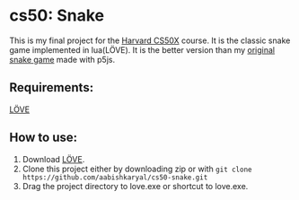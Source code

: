 # cs50: Snake
This is my final project for the [Harvard CS50X](https://cs50.harvard.edu/x/2020) course. 
It is the classic snake game implemented in lua(LÖVE).
It is the better version than my [original snake game](https://github.com/aabishkaryal/SnakeGame) made with p5js. 

## Requirements:
  [LÖVE](https://love2d.org/)
  
## How to use:
1. Download [LÖVE](https://love2d.org/).
2. Clone this project either by downloading zip or with `git clone https://github.com/aabishkaryal/cs50-snake.git`
3. Drag the project directory to love.exe or shortcut to love.exe.
